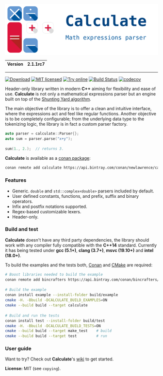 ![Calculate](resource/calculate.svg)

| Version | 2.1.1rc7 |
| ------- | -------- |

---

[![Download](https://api.bintray.com/packages/newlawrence/calculate/Calculate%3Anewlawrence/images/download.svg)](https://bintray.com/newlawrence/calculate/Calculate%3Anewlawrence/_latestVersion)
[![MIT licensed](https://img.shields.io/badge/license-MIT-blue.svg)](https://github.com/newlawrence/Calculate/blob/7f96b434dd77461f17a71f3fe3025c21b73ed0d0/copying)
[![Try online](https://img.shields.io/badge/try-online-blue.svg)](https://wandbox.org/permlink/9L91osmzIBHuSuYN)
[![Build Status](https://travis-ci.org/newlawrence/Calculate.svg?branch=master)](https://travis-ci.org/newlawrence/Calculate)
[![codecov](https://codecov.io/gh/newlawrence/Calculate/branch/master/graph/badge.svg)](https://codecov.io/gh/newlawrence/Calculate)

Header-only library written in modern **C++** aiming for flexibility and ease of use. **Calculate** is not only a mathematical expressions parser but an engine built on top of the [Shunting Yard algorithm](https://en.wikipedia.org/wiki/Shunting-yard_algorithm).

The main objective of the library is to offer a clean and intuitive interface, where the expressions act and feel like regular functions. Another objective is to be completely configurable; from the underlying data type to the tokenizing logic, the library is in fact a custom parser factory.

```c++
auto parser = calculate::Parser{};
auto sum = parser.parse("x+y");

sum(1., 2.);  // returns 3.
```

**Calculate** is available as a [conan package](https://bintray.com/newlawrence/calculate/Calculate%3Anewlawrence):

```bash
conan remote add calculate https://api.bintray.com/conan/newlawrence/calculate
```

### Features

* Generic. `double` and `std::complex<double>` parsers included by default.
* User defined constants, functions, and prefix, suffix and binary operators.
* Infix and postfix notations supported.
* Regex-based customizable lexers.
* Header-only.

### Build and test

**Calculate** doesn't have any third party dependencies, the library should work with any compiler fully compatible with the **C++14** standard. Currently it has being tested under **gcc (5.1+)**,  **clang (3.7+)**, **msvc (19.10+)** and **intel (18.0+)**.

To build the examples and the tests both, [Conan](https://conan.io/) and [CMake](https://cmake.org/) are required:
```bash
# Boost libraries needed to build the example
conan remote add bincrafters https://api.bintray.com/conan/bincrafters/public-conan

# Build the example
conan install example --install-folder build/example
cmake -H. -Bbuild -DCALCULATE_BUILD_EXAMPLES=ON
cmake --build build --target calculate

# Build and run the tests
conan install test --install-folder build/test
cmake -H. -Bbuild -DCALCULATE_BUILD_TESTS=ON
cmake --build build --target make_test    # build
cmake --build build --target test         # run
```

### User guide

Want to try? Check out **Calculate**'s [wiki](https://github.com/newlawrence/Calculate/wiki) to get started.

**License:** MIT (see `copying`).
